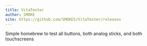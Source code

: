 ```yaml
---
title: VitaTester
author: SMOKE
site: https://github.com/SMOKE5/VitaTester/releases
---
```

Simple homebrew to test all buttons, both analog sticks, and both touchscreens
